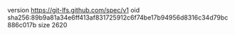version https://git-lfs.github.com/spec/v1
oid sha256:89b9a81a34e6ff413af831725912c6f74be17b94956d8316c34d79bc886c017b
size 2620
